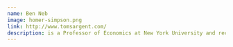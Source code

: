 ```yaml
---
name: Ben Neb
image: homer-simpson.png
link: http://www.tomsargent.com/
description: is a Professor of Economics at New York University and recipient of the Nobel Memorial Prize in Economics in 2011 for work in macroeconomics.
---
```

